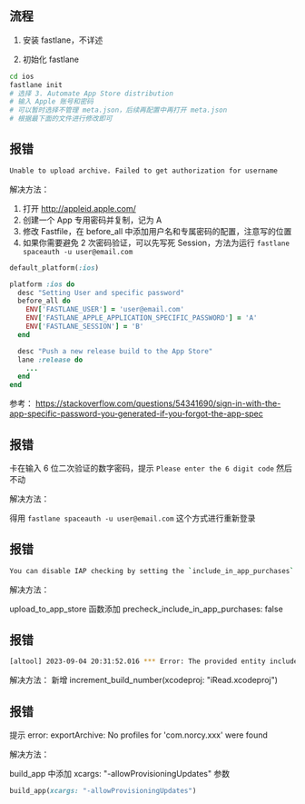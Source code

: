 ## 流程
1. 安装 fastlane，不详述

2. 初始化 fastlane

```sh
cd ios
fastlane init
# 选择 3. Automate App Store distribution
# 输入 Apple 账号和密码
# 可以暂时选择不管理 meta.json，后续再配置中再打开 meta.json
# 根据最下面的文件进行修改即可
```

## 报错
```sh
Unable to upload archive. Failed to get authorization for username
```

解决方法：
1. 打开 http://appleid.apple.com/
2. 创建一个 App 专用密码并复制，记为 A
3. 修改 Fastfile，在 before_all 中添加用户名和专属密码的配置，注意写的位置
4. 如果你需要避免 2 次密码验证，可以先写死 Session，方法为运行 `fastlane spaceauth -u user@email.com`

```rb
default_platform(:ios)

platform :ios do
  desc "Setting User and specific password"
  before_all do
    ENV['FASTLANE_USER'] = 'user@email.com'
    ENV['FASTLANE_APPLE_APPLICATION_SPECIFIC_PASSWORD'] = 'A'
    ENV['FASTLANE_SESSION'] = 'B'
  end

  desc "Push a new release build to the App Store"
  lane :release do
    ...
  end
end
```

参考： https://stackoverflow.com/questions/54341690/sign-in-with-the-app-specific-password-you-generated-if-you-forgot-the-app-spec

## 报错
卡在输入 6 位二次验证的数字密码，提示 `Please enter the 6 digit code` 然后不动

解决方法：

得用 `fastlane spaceauth -u user@email.com` 这个方式进行重新登录

## 报错
```sh
You can disable IAP checking by setting the `include_in_app_purchases` flag to `false`
```

解决方法：

upload_to_app_store 函数添加 precheck_include_in_app_purchases: false

## 报错
```sh
[altool] 2023-09-04 20:31:52.016 *** Error: The provided entity includes an attribute with a value that has already been used The bundle version must be higher than the previously uploaded version: ‘10’. (ID: ca89416b-aae9-4059-8d53-bc7902b7a7d6) (-19232)
```

解决方法：
新增 increment_build_number(xcodeproj: "iRead.xcodeproj")

## 报错
提示 error: exportArchive: No profiles for 'com.norcy.xxx' were found

解决方法：

build_app 中添加 xcargs: "-allowProvisioningUpdates" 参数

```rb
build_app(xcargs: "-allowProvisioningUpdates")
```
